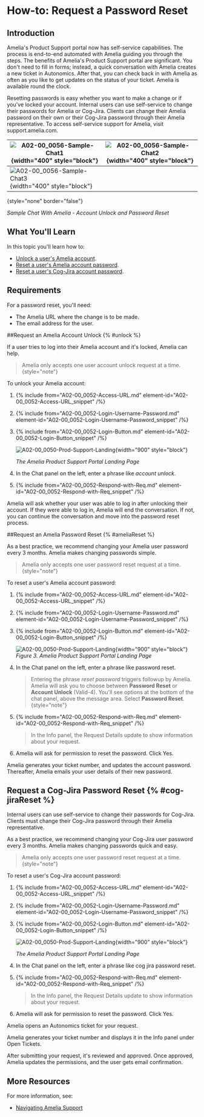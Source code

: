 # How-to: Request a Password Reset

## Introduction

Amelia's Product Support portal now has self-service capabilities. The process is end-to-end automated with Amelia guiding you through the steps. The benefits of Amelia's Product Support portal are significant. You don't need to fill in forms; instead, a quick conversation with Amelia creates a new ticket in Autonomics. After that, you can check back in with Amelia as often as you like to get updates on the status of your ticket. Amelia is available round the clock.

Resetting passwords is easy whether you want to make a change or if you've locked your account. Internal users can use self-service to change their passwords for Amelia or Cog-Jira. Clients can change their Amelia password on their own or their Cog-Jira password through their Amelia representative. To access self-service support for Amelia, visit support.amelia.com.

| ![A02-00_0056-Sample-Chat1](A02-00_0056-Sample-Chat1.png){width="400" style="block"} | ![A02-00_0056-Sample-Chat2](A02-00_0056-Sample-Chat2.png){width="400" style="block"} |
|--------------------------------------------------------------------------------------|--------------------------------------------------------------------------------------|
| ![A02-00_0056-Sample-Chat3](A02-00_0056-Sample-Chat3.png){width="400" style="block"} |                                                                                      |
{style="none" border="false"}

*Sample Chat With Amelia - Account Unlock and Password Reset*

## What You'll Learn

In this topic you'll learn how to:

* [Unlock a user's Amelia account](#unlock).
* [Reset a user's Amelia account password](#ameliaReset).
* [Reset a user's Cog-Jira account password](#cog-jiraReset).

## Requirements

For a password reset, you'll need:

* The Amelia URL where the change is to be made.
* The email address for the user.

##Request an Amelia Account Unlock {% #unlock %}

If a user tries to log into their Amelia account and it's locked, Amelia can help.

> Amelia only accepts one user account unlock request at a time. {style="note"}

To unlock your Amelia account:

1. {% include from="A02-00_0052-Access-URL.md" element-id="A02-00_0052-Access-URL_snippet" /%}
2. {% include from="A02-00_0052-Login-Username-Password.md" element-id="A02-00_0052-Login-Username-Password_snippet" /%}
3. {% include from="A02-00_0052-Login-Button.md" element-id="A02-00_0052-Login-Button_snippet" /%}

   ![A02-00_0050-Prod-Support-Landing](A02-00_0050-Prod-Support-Landing.png){width="900" style="block"}

   *The Amelia Product Support Portal Landing Page*

4. In the Chat panel on the left, enter a phrase like _account unlock_.

5. {% include from="A02-00_0052-Respond-with-Req.md" element-id="A02-00_0052-Respond-with-Req_snippet" /%}

Amelia will ask whether your user was able to log in after unlocking their account. If they were able to log in, Amelia will end the conversation. If not, you can continue the conversation and move into the password reset process.

##Request an Amelia Password Reset {% #ameliaReset %}

As a best practice, we recommend changing your Amelia user password every 3 months. Amelia makes changing passwords simple.

> Amelia only accepts one user password reset request at a time. {style="note"}

To reset a user's Amelia account password:

1. {% include from="A02-00_0052-Access-URL.md" element-id="A02-00_0052-Access-URL_snippet" /%}
2. {% include from="A02-00_0052-Login-Username-Password.md" element-id="A02-00_0052-Login-Username-Password_snippet" /%}
3. {% include from="A02-00_0052-Login-Button.md" element-id="A02-00_0052-Login-Button_snippet" /%}

   ![A02-00_0050-Prod-Support-Landing](A02-00_0050-Prod-Support-Landing.png){width="900" style="block"}
   *Figure 3. Amelia Product Support Portal Landing Page*
4. In the Chat panel on the left, enter a phrase like password reset.

   > Entering the phrase _reset password_ triggers followup by Amelia. Amelia will ask you to choose between **Password Reset** or **Account Unlock** (Valid-4). You'll see options at the bottom of the chat panel, above the message area. Select **Password Reset**. {style="note"}

5. {% include from="A02-00_0052-Respond-with-Req.md" element-id="A02-00_0052-Respond-with-Req_snippet" /%}

   > In the Info panel, the Request Details update to show information about your request.

6. Amelia will ask for permission to reset the password. Click Yes.

Amelia generates your ticket number, and updates the account password. Thereafter, Amelia emails your user details of their new password.

## Request a Cog-Jira Password Reset {% #cog-jiraReset %}

Internal users can use self-service to change their passwords for Cog-Jira. Clients must change their Cog-Jira password through their Amelia representative.

As a best practice, we recommend changing your Cog-Jira user password every 3 months. Amelia makes changing passwords quick and easy.

> Amelia only accepts one user password reset request at a time. {style="note"}

To reset a user's Cog-Jira account password:

1. {% include from="A02-00_0052-Access-URL.md" element-id="A02-00_0052-Access-URL_snippet" /%}
2. {% include from="A02-00_0052-Login-Username-Password.md" element-id="A02-00_0052-Login-Username-Password_snippet" /%}
3. {% include from="A02-00_0052-Login-Button.md" element-id="A02-00_0052-Login-Button_snippet" /%}

   ![A02-00_0050-Prod-Support-Landing](A02-00_0050-Prod-Support-Landing.png){width="900" style="block"}

   *The Amelia Product Support Portal Landing Page*

4. In the Chat panel on the left, enter a phrase like cog jira password reset.

5. {% include from="A02-00_0052-Respond-with-Req.md" element-id="A02-00_0052-Respond-with-Req_snippet" /%}

   > In the Info panel, the Request Details update to show information about your request.

6. Amelia will ask for permission to reset the password. Click Yes.

Amelia opens an Autonomics ticket for your request.

Amelia generates your ticket number and displays it in the Info panel under Open Tickets.

After submitting your request, it's reviewed and approved. Once approved, Amelia updates the permissions, and the user gets email confirmation.

## More Resources

For more information, see:

* [Navigating Amelia Support](A02-00_0050-Nav-Amelia-Support.md)

